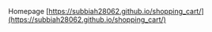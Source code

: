 Homepage [https://subbiah28062.github.io/shopping_cart/](https://subbiah28062.github.io/shopping_cart/)